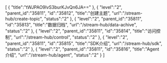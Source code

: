 [
	{
		"title":"tWJPAO9lvS3burKJvQn6JA=="
	},
	{
		"level":"2",
		"parent_id":"35811",
		"id":"35812",
		"title":"创建主题",
		"url":"/stream-hub/create-topic",
		"status":"2"
	},
	{
		"level":"2",
		"parent_id":"35811",
		"id":"35813",
		"title":"数据归档",
		"url":"/stream-hub/data-achive",
		"status":"2"
	},
	{
		"level":"2",
		"parent_id":"35811",
		"id":"35814",
		"title":"访问控制",
		"url":"/stream-hub/control",
		"status":"2"
	},
	{
		"level":"2",
		"parent_id":"35811",
		"id":"35815",
		"title":"SDK介绍",
		"url":"/stream-hub/sdk",
		"status":"2"
	},
	{
		"level":"2",
		"parent_id":"35811",
		"id":"35816",
		"title":"Agent介绍",
		"url":"/stream-hub/agent",
		"status":"2"
	}
]
